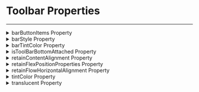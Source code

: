                                


Toolbar Properties
==================

* * *


<details close markdown="block"><summary>barButtonItems Property</summary>

* * *

This property contains an array of BarButtonItem objects.

### Syntax

```

barButtonItems
```

### Type

Array of objects.

### Read/Write

Read + Write

### Remarks

This property contains an array of BarButtonItem objects.

### Example

```

/*Sample code to set the leftBarButtonItems and rightBarButtonItems property method of a ToolBar widget.*/

var btns = [item0, item1];
var btns1 = [item2];
frmToolBar.myToolbar.leftBarButtonItems = btns;
frmToolBar.myToolbar.rightBarButtonItems = btns1;
```

### Platform Availability

*   iOS

* * *

</details>
<details close markdown="block"><summary>barStyle Property</summary>

* * *

This property determines the toolbar bar appearance

### Syntax

```

barStyle
```

### Type

Constant

### Read/Write

Read + Write

### Remarks

The toolbar bar style can be one of the following: 

*   constants.BAR\_STYLE\_DEAFULT
*   constants.BAR\_STYLE\_BLACK

### Example

```

//Sample code to set the barStyle property of a ToolBar widget.

frmToolBar.myToolbar.barStyle=constants.BAR_STYLE_DEAFULT;
```

### Platform Availability

*   iOS

* * *

</details>
<details close markdown="block"><summary>barTintColor Property</summary>

* * *

This property determines the tint color of the toolbar bar background.

### Syntax
```

barTintColor
```

### Type

String

### Read/Write

Read + Write

### Remarks

This property determines the tint color of the toolbar bar background. It is specified as a string that contains a hex value.

### Remarks

```

//Sample code to set the barTintColor property of a ToolBar widget.

var item1 = new voltmx.ui.BarButtonItem({
    // All items must be created in the same manner.
    type: constants.BAR_BUTTON_SYSTEM_ITEM,
    style: constants.BAR_ITEM_STYLE_PLAIN,
    enabled: true,
    action: onClick,
    metaData: {
        systemItem: constants.SYSTEM_ITEM_REPLY
    }
});
item1.barTintColor = "FF0000";
```

### Platform Availability

*   iOS

* * *

</details>
<details close markdown="block"><summary>isToolBarBottomAttached Property</summary>

* * *

This property determines if the toolbar is docked to the bottom of the form.

### Syntax
```

isToolBarBottomAttached
```

### Type

Boolean

### Read/Write

Read + Write

### Remarks

If True, the toolbar is docked to the bottom of the form. Width and Height properties are disabled in this case.

### Remarks

```

//Sample code to set the isToolBarBoottomAttached property of a ToolBar widget.

var item1 = new voltmx.ui.BarButtonItem({
    // All items must be created in the same manner.
    type: constants.BAR_BUTTON_SYSTEM_ITEM,
    style: constants.BAR_ITEM_STYLE_PLAIN,
    enabled: true,
    action: onClick,
    metaData: {
        systemItem: constants.SYSTEM_ITEM_REPLY
    }
});
item1.isToolBarBoottomAttached=true;
```

### Platform Availability

*   iOS

* * *

</details>
<details close markdown="block"><summary>retainContentAlignment Property</summary>

* * *

This property is used to retain the content alignment property value, as it was defined.

> **_Note:_** Locale-level configurations take priority when invalid values are given to this property, or if it is not defined.

The mirroring widget layout properties should be defined as follows.

```

function getIsFlexPositionalShouldMirror(widgetRetainFlexPositionPropertiesValue) {
    return (isI18nLayoutConfigEnabled &&
    localeLayoutConfig[defaultLocale]
    ["mirrorFlexPositionalProperties"] == true &&
    !widgetRetainFlexPositionPropertiesValue);
}
```

The following table illustrates how widgets consider Local flag and Widget flag values.

  
| Properties | Local Flag Value | Widget Flag Value | Action |
| --- | --- | --- | --- |
| Mirror/retain FlexPositionProperties | true | true | Use the designed layout from widget for all locales. Widget layout overrides everything else. |
| Mirror/retain FlexPositionProperties | true | false | Use Mirror FlexPositionProperties since locale-level Mirror is true. |
| Mirror/retain FlexPositionProperties | true | not specified | Use Mirror FlexPositionProperties since locale-level Mirror is true. |
| Mirror/retain FlexPositionProperties | false | true | Use the designed layout from widget for all locales. Widget layout overrides everything else. |
| Mirror/retain FlexPositionProperties | false | false | Use the Design/Model-specific default layout. |
| Mirror/retain FlexPositionProperties | false | not specified | Use the Design/Model-specific default layout. |
| Mirror/retain FlexPositionProperties | not specified | true | Use the designed layout from widget for all locales. Widget layout overrides everything else. |
| Mirror/retain FlexPositionProperties | not specified | false | Use the Design/Model-specific default layout. |
| Mirror/retain FlexPositionProperties | not specified | not specified | Use the Design/Model-specific default layout. |

### Syntax
```

retainContentAlignment
```
### Type

Boolean

### Read/Write

No (only during widget-construction time)

### Example

```

//This is a generic property that is applicable for various widgets.
//Here, we have shown how to use the retainContentAlignment property for Button widget.
/*You need to make a corresponding use of the 
retainContentAlignment property for other applicable widgets.*/
var btn = new voltmx.ui.Button({
    "focusSkin": "defBtnFocus",
    "height": "50dp",
    "id": "myButton",
    "isVisible": true,
    "left": "0dp",
    "skin": "defBtnNormal",
    "text": "text always from top left",
    "top": "0dp",
    "width": "260dp",
    "zIndex": 1
}, {
    "contentAlignment": constants.CONTENT_ALIGN_TOP_LEFT,
    "displayText": true,
    "padding": [0, 0, 0, 0],
    "paddingInPixel": false,
    "retainFlexPositionProperties": false,
    "retainContentAlignment": true
}, {});
```

### Platform Availability

*   Available in IDE
*   Windows, iOS, Android, and SPA

* * *

</details>
<details close markdown="block"><summary>retainFlexPositionProperties Property</summary>

* * *

This property is used to retain flex positional property values as they were defined. The flex positional properties are left, right, and padding.

> **_Note:_** Locale-level configurations take priority when invalid values are given to this property, or if it is not defined.

The mirroring widget layout properties should be defined as follows.

```

function getIsFlexPositionalShouldMirror(widgetRetainFlexPositionPropertiesValue) {
    return (isI18nLayoutConfigEnabled &&
    localeLayoutConfig[defaultLocale]
    ["mirrorFlexPositionalProperties"] == true &&
    !widgetRetainFlexPositionPropertiesValue);
}
```

The following table illustrates how widgets consider Local flag and Widget flag values.

  
| Properties | Local Flag Value | Widget Flag Value | Action |
| --- | --- | --- | --- |
| Mirror/retain FlexPositionProperties | true | true | Use the designed layout from widget for all locales. Widget layout overrides everything else. |
| Mirror/retain FlexPositionProperties | true | false | Use Mirror FlexPositionProperties since locale-level Mirror is true. |
| Mirror/retain FlexPositionProperties | true | not specified | Use Mirror FlexPositionProperties since locale-level Mirror is true. |
| Mirror/retain FlexPositionProperties | false | true | Use the designed layout from widget for all locales. Widget layout overrides everything else. |
| Mirror/retain FlexPositionProperties | false | false | Use the Design/Model-specific default layout. |
| Mirror/retain FlexPositionProperties | false | not specified | Use the Design/Model-specific default layout. |
| Mirror/retain FlexPositionProperties | not specified | true | Use the designed layout from widget for all locales. Widget layout overrides everything else. |
| Mirror/retain FlexPositionProperties | not specified | false | Use the Design/Model-specific default layout. |
| Mirror/retain FlexPositionProperties | not specified | not specified | Use the Design/Model-specific default layout. |

### Syntax
```

retainFlexPositionProperties
```

### Type

Boolean

### Read/Write

No (only during widget-construction time)

### Example

```

//This is a generic property that is applicable for various widgets.
//Here, we have shown how to use the retainFlexPositionProperties property for Button widget.
/*You need to make a corresponding use of the 
retainFlexPositionProperties property for other applicable widgets.*/
var btn = new voltmx.ui.Button({
    "focusSkin": "defBtnFocus",
    "height": "50dp",
    "id": "myButton",
    "isVisible": true,
    "left": "0dp",
    "skin": "defBtnNormal",
    "text": "always left",
    "top": "0dp",
    "width": "260dp",
    "zIndex": 1
}, {
    "contentAlignment": constants.CONTENT_ALIGN_CENTER,
    "displayText": true,
    "padding": [0, 0, 0, 0],
    "paddingInPixel": false,
    "retainFlexPositionProperties": true,
    "retainContentAlignment": false
}, {});
```

### Platform Availability

*   Available in IDE
*   Windows, iOS, Android, and SPA

* * *

</details>
<details close markdown="block"><summary>retainFlowHorizontalAlignment Property</summary>

* * *

This property is used to convert Flow Horizontal Left to Flow Horizontal Right.

> **_Note:_** Locale-level configurations take priority when invalid values are given to this property, or if it is not defined.

The mirroring widget layout properties should be defined as follows.

```

function getIsFlexPositionalShouldMirror(widgetRetainFlexPositionPropertiesValue) {
    return (isI18nLayoutConfigEnabled &&
    localeLayoutConfig[defaultLocale]
    ["mirrorFlexPositionalProperties"] == true &&
    !widgetRetainFlexPositionPropertiesValue);
}
```

The following table illustrates how widgets consider Local flag and Widget flag values.

  
| Properties | Local Flag Value | Widget Flag Value | Action |
| --- | --- | --- | --- |
| Mirror/retain FlexPositionProperties | true | true | Use the designed layout from widget for all locales. Widget layout overrides everything else. |
| Mirror/retain FlexPositionProperties | true | false | Use Mirror FlexPositionProperties since locale-level Mirror is true. |
| Mirror/retain FlexPositionProperties | true | not specified | Use Mirror FlexPositionProperties since locale-level Mirror is true. |
| Mirror/retain FlexPositionProperties | false | true | Use the designed layout from widget for all locales. Widget layout overrides everything else. |
| Mirror/retain FlexPositionProperties | false | false | Use the Design/Model-specific default layout. |
| Mirror/retain FlexPositionProperties | false | not specified | Use the Design/Model-specific default layout. |
| Mirror/retain FlexPositionProperties | not specified | true | Use the designed layout from widget for all locales. Widget layout overrides everything else. |
| Mirror/retain FlexPositionProperties | not specified | false | Use the Design/Model-specific default layout. |
| Mirror/retain FlexPositionProperties | not specified | not specified | Use the Design/Model-specific default layout. |

### Syntax
```

retainFlowHorizontalAlignment
```

### Type

Boolean

### Read/Write

No (only during widget-construction time)

### Example

```

//This is a generic property that is applicable for various widgets.
//Here, we have shown how to use the retainFlowHorizontalAlignment property for Button widget.
/*You need to make a corresponding use of the 
retainFlowHorizontalAlignment property for other applicable widgets. */
var btn = new voltmx.ui.Button({
 "focusSkin": "defBtnFocus",
 "height": "50dp",
 "id": "myButton",
 "isVisible": true,
 "left": "0dp",
 "skin": "defBtnNormal",
 "text": "always left",
 "top": "0dp",
 "width": "260dp",
 "zIndex": 1
}, {
 "contentAlignment": constants.CONTENT_ALIGN_CENTER,
 "displayText": true,
 "padding": [0, 0, 0, 0],
 "paddingInPixel": false,
 "retainFlexPositionProperties": true,
 "retainContentAlignment": false,
 "retainFlowHorizontalAlignment ": false
}, {});
```

### Platform Availability

*   Available in IDE
*   Windows, iOS, Android, and SPA

* * *

</details>
<details close markdown="block"><summary>tintColor Property</summary>

* * *

This property determines the tint color to apply to the toolbar items and bar button items. - hex string

### Syntax
```

tintColor
```

### Type

String

### Read/Write

Read + Write

### Remarks

The hex value is a 6 digit string. For example, red would be FF0000, green 00FF00, blue 0000FF, white FFFFFF, and black 000000.

### Example

```

//Sample code to set the tintColor property of a ToolBar widget.
frmToolbar.myToolbar.tintColor="FFFFFF00";
```

### Platform Availability

*   iOS

* * *

</details>
<details close markdown="block"><summary>translucent Property</summary>

* * *

This property indicates if the toolbar is translucent.

### Syntax
```

translucent
```

### Type

Boolean

### Read/Write

Read + Write

### Remarks

This property is a boolean value indicating whether the toolbar bar is translucent.

### Example

```

//Sample code to set the translucent property of a ToolBar widget.
frmToolbar.myToolbar.translucent=true;
```

### Platform Availability

*   iOS

* * *

